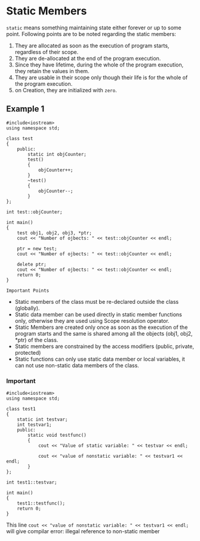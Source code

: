 # Static Members
`static` means something maintaining state either forever or up to some point. Following points are to be noted regarding the static members:

1. They are allocated as soon as the execution of program starts, regardless of their scope.
2. They are de-allocated at the end of the program execution.
3. Since they have lifetime, during the whole of the program execution, they retain the values in them.
4. They are usable in their scope only though their life is for the whole of the program execution.
5. on Creation, they are initialized with `zero`.

## Example 1

```
#include<iostream>
using namespace std;

class test
{
    public:
        static int objCounter;
        test()
        {
            objCounter++;
        }
        ~test()
        {
            objCounter--;
        }
};

int test::objCounter;

int main()
{
    test obj1, obj2, obj3, *ptr;
    cout << "Number of ojbects: " << test::objCounter << endl;

    ptr = new test;
    cout << "Number of ojbects: " << test::objCounter << endl;

    delete ptr;
    cout << "Number of ojbects: " << test::objCounter << endl;
    return 0;
}
```

`Important Points`
* Static members of the class must be re-declared outside the class (globally).
* Static data member can be used directly in static member functions only, otherwise they are used using Scope resolution operator.
* Static Members are created only once as soon as the execution of the program starts and the same is shared among all the objects (obj1, obj2, *ptr) of the class.
* Static members are constrained by the access modifiers (public, private, protected)
* Static functions can only use static data member or local variables, it can not use non-static data members of the class.

### Important

```
#include<iostream>
using namespace std;

class test1
{
    static int testvar;
    int testvar1;
    public:
        static void testfunc()
        {
            cout << "Value of static variable: " << testvar << endl;

            cout << "value of nonstatic variable: " << testvar1 << endl;
        }
};

int test1::testvar;

int main()
{
    test1::testfunc();
    return 0;
}
```

This line `cout << "value of nonstatic variable: " << testvar1 << endl;` will give compilar error:
illegal reference to non-static member
